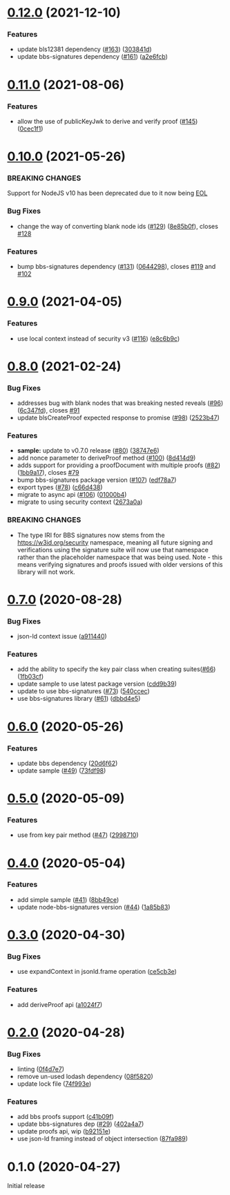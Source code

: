 # [0.12.0](https://github.com/mattrglobal/jsonld-signatures-bbs/compare/v0.11.0...v0.12.0) (2021-12-10)

### Features

- update bls12381 dependency ([#163](https://github.com/mattrglobal/jsonld-signatures-bbs/pull/163)) ([303841d](https://github.com/mattrglobal/jsonld-signatures-bbs/commit/303841d7c65e52edbbae80f538cfd907a003fad4))
- update bbs-signatures dependency ([#161](https://github.com/mattrglobal/jsonld-signatures-bbs/pull/161)) ([a2e6fcb](https://github.com/mattrglobal/jsonld-signatures-bbs/commit/7cbcb0dd1aa7a081401f563c932fd2b28ee10f64))

# [0.11.0](https://github.com/mattrglobal/jsonld-signatures-bbs/compare/v0.10.0...v0.11.0) (2021-08-06)

### Features

- allow the use of publicKeyJwk to derive and verify proof ([#145](https://github.com/mattrglobal/jsonld-signatures-bbs/issues/145)) ([0cec1f1](https://github.com/mattrglobal/jsonld-signatures-bbs/commit/0cec1f1b99792abfbfbfd0beca0f03f80008efd6))

# [0.10.0](https://github.com/mattrglobal/jsonld-signatures-bbs/compare/v0.9.0...v0.10.0) (2021-05-26)

### BREAKING CHANGES

Support for NodeJS v10 has been deprecated due to it now being [EOL](https://nodejs.org/en/about/releases/)

### Bug Fixes

- change the way of converting blank node ids ([#129](https://github.com/mattrglobal/jsonld-signatures-bbs/issues/129)) ([8e85b0f](https://github.com/mattrglobal/jsonld-signatures-bbs/commit/8e85b0f1ddcee2d4a17f7dc8d4e5fff55c989df6)), closes [#128](https://github.com/mattrglobal/jsonld-signatures-bbs/issues/128)

### Features

- bump bbs-signatures dependency ([#131](https://github.com/mattrglobal/jsonld-signatures-bbs/issues/131)) ([0644298](https://github.com/mattrglobal/jsonld-signatures-bbs/commit/06442984574d45f2fc87ceb5a34e353f03015688)), closes [#119](https://github.com/mattrglobal/jsonld-signatures-bbs/issues/119) and [#102](https://github.com/mattrglobal/jsonld-signatures-bbs/issues/119)

# [0.9.0](https://github.com/mattrglobal/jsonld-signatures-bbs/compare/v0.8.0...v0.9.0) (2021-04-05)

### Features

- use local context instead of security v3 ([#116](https://github.com/mattrglobal/jsonld-signatures-bbs/issues/116)) ([e8c6b9c](https://github.com/mattrglobal/jsonld-signatures-bbs/commit/e8c6b9c3d30afea3eade7ffa45954c17190aa41c))

# [0.8.0](https://github.com/mattrglobal/jsonld-signatures-bbs/compare/v0.7.0...v0.8.0) (2021-02-24)

### Bug Fixes

- addresses bug with blank nodes that was breaking nested reveals ([#96](https://github.com/mattrglobal/jsonld-signatures-bbs/issues/96)) ([6c347fd](https://github.com/mattrglobal/jsonld-signatures-bbs/commit/6c347fd9f17940842509ef3e04051cfaccc83361)), closes [#91](https://github.com/mattrglobal/jsonld-signatures-bbs/issues/91)
- update blsCreateProof expected response to promise ([#98](https://github.com/mattrglobal/jsonld-signatures-bbs/issues/98)) ([2523b47](https://github.com/mattrglobal/jsonld-signatures-bbs/commit/2523b47f6399873ed1916e518721a273bf3872b0))

### Features

- **sample:** update to v0.7.0 release ([#80](https://github.com/mattrglobal/jsonld-signatures-bbs/issues/80)) ([38747e6](https://github.com/mattrglobal/jsonld-signatures-bbs/commit/38747e61c2b1a4bd763cdf995535dfc589c28b2d))
- add nonce parameter to deriveProof method ([#100](https://github.com/mattrglobal/jsonld-signatures-bbs/issues/100)) ([8d414d9](https://github.com/mattrglobal/jsonld-signatures-bbs/commit/8d414d97f99226194301c4bbf2d565cfedcaf43a))
- adds support for providing a proofDocument with multiple proofs ([#82](https://github.com/mattrglobal/jsonld-signatures-bbs/issues/82)) ([1bb9a17](https://github.com/mattrglobal/jsonld-signatures-bbs/commit/1bb9a17254810a7eef3181cec0a2ad60a726246d)), closes [#79](https://github.com/mattrglobal/jsonld-signatures-bbs/issues/79)
- bump bbs-signatures package version ([#107](https://github.com/mattrglobal/jsonld-signatures-bbs/issues/107)) ([edf78a7](https://github.com/mattrglobal/jsonld-signatures-bbs/commit/edf78a77c05723175d2cc17ee8ff523e648a78dc))
- export types ([#78](https://github.com/mattrglobal/jsonld-signatures-bbs/issues/78)) ([c66d438](https://github.com/mattrglobal/jsonld-signatures-bbs/commit/c66d43823c11a38e3d9f13242f726d5f0371d3fd))
- migrate to async api ([#106](https://github.com/mattrglobal/jsonld-signatures-bbs/issues/106)) ([01000b4](https://github.com/mattrglobal/jsonld-signatures-bbs/commit/01000b4bf48932a47d7c8c889d2201f8e8085d46))
- migrate to using security context ([2673a0a](https://github.com/mattrglobal/jsonld-signatures-bbs/commit/2673a0a077c232ca5be61b93339be547e5341635))

### BREAKING CHANGES

- The type IRI for BBS signatures now stems from the https://w3id.org/security namespace, meaning all future signing and verifications using the signature suite will now use that namespace rather than the placeholder namespace that was being used. Note - this means verifying signatures and proofs issued with older versions of this library will not work.

# [0.7.0](https://github.com/mattrglobal/jsonld-signatures-bbs/compare/v0.6.0...v0.7.0) (2020-08-28)

### Bug Fixes

- json-ld context issue ([a911440](https://github.com/mattrglobal/jsonld-signatures-bbs/commit/a9114404dede2a736cf37ca2588b62ad5d6a4492))

### Features

- add the ability to specify the key pair class when creating suites([#66](https://github.com/mattrglobal/jsonld-signatures-bbs/issues/66)) ([1fb03cf](https://github.com/mattrglobal/jsonld-signatures-bbs/commit/1fb03cf2b2a26ba1c79e8b4eaa836bc24c3763e7))
- update sample to use latest package version ([cdd9b39](https://github.com/mattrglobal/jsonld-signatures-bbs/commit/cdd9b3932e2d5022c9ecc78573e232bcc1d3cdfc))
- update to use bbs-signatures ([#73](https://github.com/mattrglobal/jsonld-signatures-bbs/issues/73)) ([540ccec](https://github.com/mattrglobal/jsonld-signatures-bbs/commit/540ccecbe6f755db7975615cdd23e6b88ee16b3f))
- use bbs-signatures library ([#61](https://github.com/mattrglobal/jsonld-signatures-bbs/issues/61)) ([dbbd4e5](https://github.com/mattrglobal/jsonld-signatures-bbs/commit/dbbd4e569169781cd56dabc6d1290578cd773560))

# [0.6.0](https://github.com/mattrglobal/jsonld-signatures-bbs/compare/v0.5.0...v0.6.0) (2020-05-26)

### Features

- update bbs dependency ([20d6f62](https://github.com/mattrglobal/jsonld-signatures-bbs/commit/20d6f622a5270704f3e5744c2790ce6042c37491))
- update sample ([#49](https://github.com/mattrglobal/jsonld-signatures-bbs/issues/49)) ([73fdf98](https://github.com/mattrglobal/jsonld-signatures-bbs/commit/73fdf98a63a00702f71a9df87dff9f9bcf6fe22a))

# [0.5.0](https://github.com/mattrglobal/jsonld-signatures-bbs/compare/v0.4.0...v0.5.0) (2020-05-09)

### Features

- use from key pair method ([#47](https://github.com/mattrglobal/jsonld-signatures-bbs/issues/47)) ([2998710](https://github.com/mattrglobal/jsonld-signatures-bbs/commit/29987106344191819bac3073d913e39927183813))

# [0.4.0](https://github.com/mattrglobal/jsonld-signatures-bbs/compare/v0.3.0...v0.4.0) (2020-05-04)

### Features

- add simple sample ([#41](https://github.com/mattrglobal/jsonld-signatures-bbs/issues/41)) ([8bb49ce](https://github.com/mattrglobal/jsonld-signatures-bbs/commit/8bb49ce2e76bf9be432c8b538bd04b440ec65add))
- update node-bbs-signatures version ([#44](https://github.com/mattrglobal/jsonld-signatures-bbs/issues/44)) ([1a85b83](https://github.com/mattrglobal/jsonld-signatures-bbs/commit/1a85b8326a6fca08184665672a44816cc4ff7bff))

# [0.3.0](https://github.com/mattrglobal/jsonld-signatures-bbs/compare/v0.2.0...v0.3.0) (2020-04-30)

### Bug Fixes

- use expandContext in jsonld.frame operation ([ce5cb3e](https://github.com/mattrglobal/jsonld-signatures-bbs/commit/ce5cb3ec2bd33c747980c8725c191e5866ec31c6))

### Features

- add deriveProof api ([a1024f7](https://github.com/mattrglobal/jsonld-signatures-bbs/commit/a1024f7001236a6e3a12e4c13e90e2f444f8047f))

# [0.2.0](https://github.com/mattrglobal/jsonld-signatures-bbs/compare/v0.1.0...v0.2.0) (2020-04-28)

### Bug Fixes

- linting ([0f4d7e7](https://github.com/mattrglobal/jsonld-signatures-bbs/commit/0f4d7e7ddae9f5d62ce495f58c478ca0873fff90))
- remove un-used lodash dependency ([08f5820](https://github.com/mattrglobal/jsonld-signatures-bbs/commit/08f582058cfe35b3943c55203ed95f7c21113e53))
- update lock file ([74f993e](https://github.com/mattrglobal/jsonld-signatures-bbs/commit/74f993e1b7d404f54cfa442bafead6a607b570c9))

### Features

- add bbs proofs support ([c41b09f](https://github.com/mattrglobal/jsonld-signatures-bbs/commit/c41b09f9865a88ad062db89f90d427f7a6a99690))
- update bbs-signatures dep ([#29](https://github.com/mattrglobal/jsonld-signatures-bbs/issues/29)) ([402a4a7](https://github.com/mattrglobal/jsonld-signatures-bbs/commit/402a4a7fe1936a685bfc828b72de02994a2a4200))
- update proofs api, wip ([b92151e](https://github.com/mattrglobal/jsonld-signatures-bbs/commit/b92151efa52c297683bb3c2371638fd7d8045499))
- use json-ld framing instead of object intersection ([87fa989](https://github.com/mattrglobal/jsonld-signatures-bbs/commit/87fa98955e166226a26f12388838fcbc1910fe20))

# 0.1.0 (2020-04-27)

Initial release

